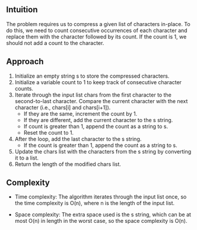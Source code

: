 ## Intuition
The problem requires us to compress a given list of characters in-place. To do this, we need to count consecutive occurrences of each character and replace them with the character followed by its count. If the count is 1, we should not add a count to the character.

## Approach
1. Initialize an empty string s to store the compressed characters.
2. Initialize a variable count to 1 to keep track of consecutive character counts.
3. Iterate through the input list chars from the first character to the second-to-last character.
Compare the current character with the next character (i.e., chars[i] and chars[i+1]).
    - If they are the same, increment the count by 1.
    - If they are different, add the current character to the s string.
    - If count is greater than 1, append the count as a string to s.
    - Reset the count to 1.
4. After the loop, add the last character to the s string.
    - If the count is greater than 1, append the count as a string to s.
5. Update the chars list with the characters from the s string by converting it to a list.
6. Return the length of the modified chars list.
## Complexity
- Time complexity:
The algorithm iterates through the input list once, so the time complexity is O(n), where n is the length of the input list.

- Space complexity:
The extra space used is the s string, which can be at most O(n) in length in the worst case, so the space complexity is O(n).

